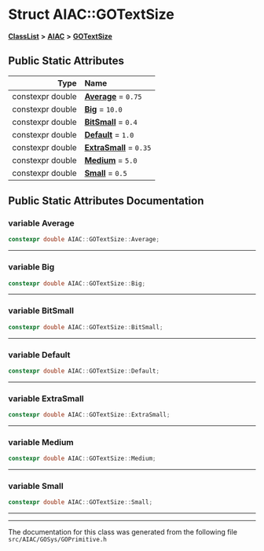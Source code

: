

# Struct AIAC::GOTextSize



[**ClassList**](annotated.md) **>** [**AIAC**](namespaceAIAC.md) **>** [**GOTextSize**](structAIAC_1_1GOTextSize.md)




























## Public Static Attributes

| Type | Name |
| ---: | :--- |
|  constexpr double | [**Average**](#variable-average)   = `0.75`<br> |
|  constexpr double | [**Big**](#variable-big)   = `10.0`<br> |
|  constexpr double | [**BitSmall**](#variable-bitsmall)   = `0.4`<br> |
|  constexpr double | [**Default**](#variable-default)   = `1.0`<br> |
|  constexpr double | [**ExtraSmall**](#variable-extrasmall)   = `0.35`<br> |
|  constexpr double | [**Medium**](#variable-medium)   = `5.0`<br> |
|  constexpr double | [**Small**](#variable-small)   = `0.5`<br> |










































## Public Static Attributes Documentation




### variable Average 

```C++
constexpr double AIAC::GOTextSize::Average;
```




<hr>



### variable Big 

```C++
constexpr double AIAC::GOTextSize::Big;
```




<hr>



### variable BitSmall 

```C++
constexpr double AIAC::GOTextSize::BitSmall;
```




<hr>



### variable Default 

```C++
constexpr double AIAC::GOTextSize::Default;
```




<hr>



### variable ExtraSmall 

```C++
constexpr double AIAC::GOTextSize::ExtraSmall;
```




<hr>



### variable Medium 

```C++
constexpr double AIAC::GOTextSize::Medium;
```




<hr>



### variable Small 

```C++
constexpr double AIAC::GOTextSize::Small;
```




<hr>

------------------------------
The documentation for this class was generated from the following file `src/AIAC/GOSys/GOPrimitive.h`

